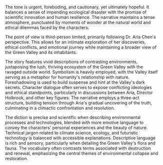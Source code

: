 
<tone>The tone is urgent, foreboding, and cautionary, yet ultimately hopeful. It balances a sense of impending ecological disaster with the promise of scientific innovation and human resilience. The narrative maintains a tense atmosphere, punctuated by moments of wonder at the natural world and ethical dilemmas faced by the characters.</tone>

<pov>The point of view is third-person limited, primarily following Dr. Aria Chen's perspective. This allows for an intimate exploration of her discoveries, ethical conflicts, and emotional journey while maintaining a broader view of the Green Valley and its inhabitants.</pov>

<litdev>The story features vivid descriptions of contrasting environments, juxtaposing the lush, thriving ecosystem of the Green Valley with the ravaged outside world. Symbolism is heavily employed, with the Valley itself serving as a metaphor for humanity's relationship with nature. Foreshadowing is used to build suspense and hint at the Valley's dark secrets. Character dialogue often serves to expose conflicting ideologies and ethical standpoints, particularly in discussions between Aria, Director Holbrook, and other key figures. The narrative employs a three-act structure, building tension through Aria's gradual uncovering of the truth, culminating in a climactic confrontation and resolution.</litdev>

<lexchoice>The diction is precise and scientific when describing environmental processes and technologies, blended with more emotive language to convey the characters' personal experiences and the beauty of nature. Technical jargon related to climate science, ecology, and futuristic technology is balanced with accessible explanations. Descriptive language is rich and sensory, particularly when detailing the Green Valley's flora and fauna. The vocabulary often contrasts terms associated with destruction and renewal, emphasizing the central themes of environmental collapse and restoration.</lexchoice>
